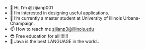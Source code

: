 - 👋 Hi, I’m @zijianp001
- 👀 I’m interested in designing useful applications.
- 🌱 I’m currently a master student at University of Illinois Urbana-Champaign.
- 📫 How to reach me zijianp3@illinois.edu    
- :sunglasses: Free education for all!!!!!!!
- 🐒 Java is the best LANGUAGE in the world..

<!---
zijianp001/zijianp001 is a ✨ special ✨ repository because its `README.md` (this file) appears on your GitHub profile.
You can click the Preview link to take a look at your changes.
--->

